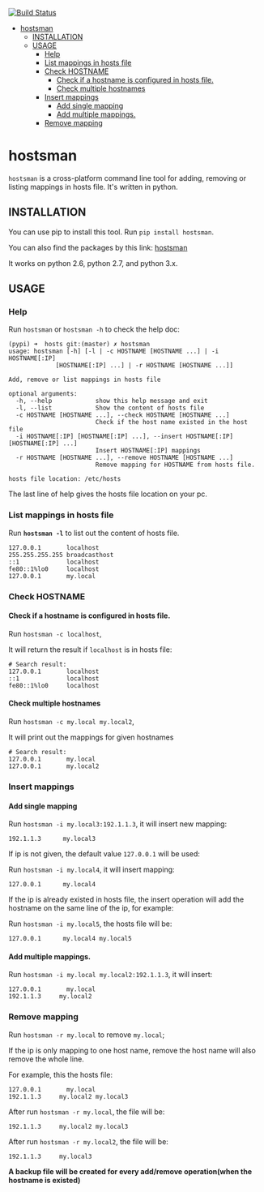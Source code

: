 [![Build Status](https://travis-ci.org/qszhuan/hostsman.svg?branch=master)](https://travis-ci.org/qszhuan/hostsman)

<!-- TOC -->

- [hostsman](#hostsman)
    - [INSTALLATION](#installation)
    - [USAGE](#usage)
        - [Help](#help)
        - [List mappings in hosts file](#list-mappings-in-hosts-file)
        - [Check HOSTNAME](#check-hostname)
            - [Check if a hostname is configured in hosts file.](#check-if-a-hostname-is-configured-in-hosts-file)
            - [Check multiple hostnames](#check-multiple-hostnames)
        - [Insert mappings](#insert-mappings)
            - [Add single mapping](#add-single-mapping)
            - [Add multiple mappings.](#add-multiple-mappings)
        - [Remove mapping](#remove-mapping)

<!-- /TOC -->


# hostsman

`hostsman` is a cross-platform command line tool for adding, removing or listing mappings in hosts file.
It's written in python.

## INSTALLATION

You can use pip to install this tool.
Run `pip install hostsman`.

You can also find the packages by this link: [hostsman](https://pypi.python.org/pypi/hostsman)

It works on python 2.6, python 2.7, and python 3.x.

## USAGE

### Help

Run `hostsman` or `hostsman -h` to check the help doc:

```
(pypi) ➜  hosts git:(master) ✗ hostsman
usage: hostsman [-h] [-l | -c HOSTNAME [HOSTNAME ...] | -i HOSTNAME[:IP]
             [HOSTNAME[:IP] ...] | -r HOSTNAME [HOSTNAME ...]]

Add, remove or list mappings in hosts file

optional arguments:
  -h, --help            show this help message and exit
  -l, --list            Show the content of hosts file
  -c HOSTNAME [HOSTNAME ...], --check HOSTNAME [HOSTNAME ...]
                        Check if the host name existed in the host file
  -i HOSTNAME[:IP] [HOSTNAME[:IP] ...], --insert HOSTNAME[:IP] [HOSTNAME[:IP] ...]
                        Insert HOSTNAME[:IP] mappings
  -r HOSTNAME [HOSTNAME ...], --remove HOSTNAME [HOSTNAME ...]
                        Remove mapping for HOSTNAME from hosts file.

hosts file location: /etc/hosts
```

The last line of help gives the hosts file location on your pc.

###  List mappings in hosts file

Run **`hostsman -l`** to list out the content of hosts file.

``` 
127.0.0.1      	localhost
255.255.255.255	broadcasthost
::1             localhost
fe80::1%lo0    	localhost
127.0.0.1      	my.local
```

###  Check HOSTNAME

#### Check if a hostname is configured in hosts file.

Run `hostsman -c localhost`,

It will return the result if `localhost` is in hosts file:

```
# Search result:
127.0.0.1      	localhost
::1             localhost
fe80::1%lo0    	localhost
```

#### Check multiple hostnames

Run `hostsman -c my.local my.local2`,

It will print out the mappings for given hostnames

```
# Search result:
127.0.0.1      	my.local
127.0.0.1      	my.local2
```

### Insert mappings

#### Add single mapping

Run `hostsman -i my.local3:192.1.1.3`, it will insert new mapping:

`192.1.1.3		my.local3`

If ip is not given, the default value `127.0.0.1` will be used:

Run `hostsman -i my.local4`, it will insert mapping: 

`127.0.0.1 		my.local4`

If the ip is already existed in hosts file, the insert operation will add the hostname on the same line of the ip, for example:

Run `hostsman -i my.local5`, the hosts file will be:

`127.0.0.1 		my.local4 my.local5`


#### Add multiple mappings.

Run `hostsman -i my.local my.local2:192.1.1.3`, it will insert:

```
127.0.0.1 		my.local
192.1.1.3     my.local2
```

### Remove mapping

Run `hostsman -r my.local` to remove `my.local`;

If the ip is only mapping to one host name, remove the host name will also remove the whole line.

For example, this the hosts file:

```
127.0.0.1 		my.local
192.1.1.3     my.local2 my.local3
```
After run `hostsman -r my.local`, the file will be:

```
192.1.1.3     my.local2 my.local3
```

After run `hostsman -r my.local2`, the file will be:

```
192.1.1.3     my.local3
```

**A backup file will be created for every add/remove operation(when the hostname is existed)**




